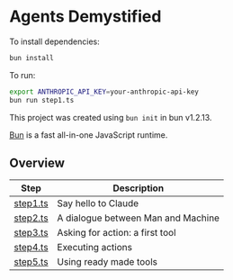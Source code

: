 # Agents Demystified

To install dependencies:

```bash
bun install
```

To run:

```bash
export ANTHROPIC_API_KEY=your-anthropic-api-key
bun run step1.ts
```

This project was created using `bun init` in bun v1.2.13.

[Bun](https://bun.sh) is a fast all-in-one JavaScript runtime.

## Overview

| Step                    | Description                        |
| ----------------------- | ---------------------------------- |
| [step1.ts](./step1.ts)  | Say hello to Claude                |
| [step2.ts](./step2.ts]) | A dialogue between Man and Machine |
| [step3.ts](./step3.ts]) | Asking for action: a first tool    |
| [step4.ts](./step4.ts)  | Executing actions                  |
| [step5.ts](./step5.ts)  | Using ready made tools             |
